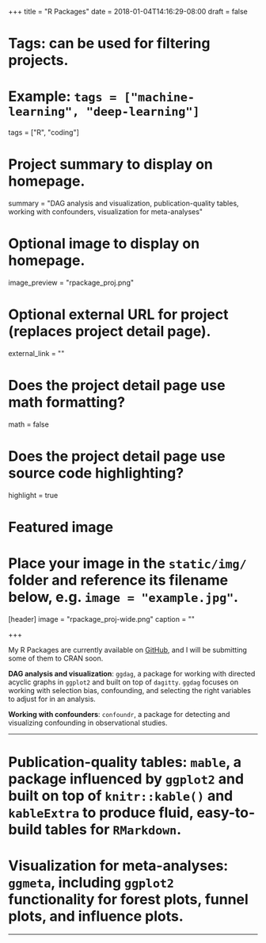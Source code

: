 +++
title = "R Packages"
date = 2018-01-04T14:16:29-08:00
draft = false

# Tags: can be used for filtering projects.
# Example: `tags = ["machine-learning", "deep-learning"]`
tags = ["R", "coding"]

# Project summary to display on homepage.
summary = "DAG analysis and visualization, publication-quality tables, working with confounders, visualization for meta-analyses"

# Optional image to display on homepage.
image_preview = "rpackage_proj.png"

# Optional external URL for project (replaces project detail page).
external_link = ""

# Does the project detail page use math formatting?
math = false

# Does the project detail page use source code highlighting?
highlight = true

# Featured image
# Place your image in the `static/img/` folder and reference its filename below, e.g. `image = "example.jpg"`.
[header]
image = "rpackage_proj-wide.png"
caption = ""

+++

My R Packages are currently available on [GitHub](//github.com/malcolmbarrett), and I will be submitting some of them to CRAN soon.

**DAG analysis and visualization**: `ggdag`, a package for working with directed acyclic graphs in `ggplot2` and built on top of `dagitty`. `ggdag` focuses on working with selection bias, confounding, and selecting the right variables to adjust for in an analysis.

**Working with confounders**: `confoundr`, a package for detecting and visualizing confounding in observational studies.

---
# **Publication-quality tables**: `mable`, a package influenced by `ggplot2` and built on top of `knitr::kable()` and `kableExtra` to produce fluid, easy-to-build tables for `RMarkdown`.
# 
# **Visualization for meta-analyses**: `ggmeta`, including `ggplot2` functionality for forest plots, funnel plots, and influence plots.
---